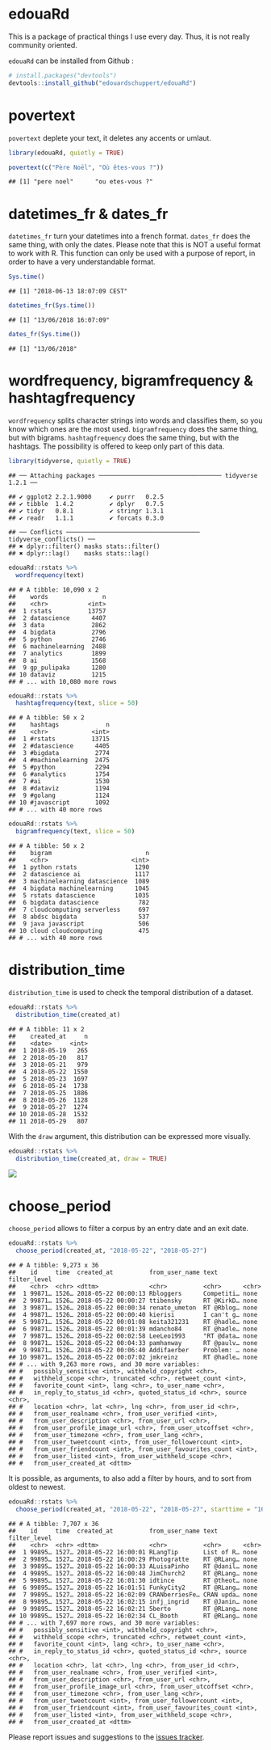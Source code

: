 edouaRd
================

This is a package of practical things I use every day. Thus, it is not really community oriented.

`edouaRd` can be installed from Github :

``` r
# install.packages("devtools")
devtools::install_github("edouardschuppert/edouaRd")
```

povertext
=========

`povertext` deplete your text, it deletes any accents or umlaut.

``` r
library(edouaRd, quietly = TRUE)

povertext(c("Père Noël", "Où êtes-vous ?"))
```

    ## [1] "pere noel"      "ou etes-vous ?"

datetimes\_fr & dates\_fr
=========================

`datetimes_fr` turn your datetimes into a french format. `dates_fr` does the same thing, with only the dates. Please note that this is NOT a useful format to work with R. This function can only be used with a purpose of report, in order to have a very understandable format.

``` r
Sys.time()
```

    ## [1] "2018-06-13 18:07:09 CEST"

``` r
datetimes_fr(Sys.time())
```

    ## [1] "13/06/2018 16:07:09"

``` r
dates_fr(Sys.time())
```

    ## [1] "13/06/2018"

wordfrequency, bigramfrequency & hashtagfrequency
=================================================

`wordfrequency` splits character strings into words and classifies them, so you know which ones are the most used. `bigramfrequency` does the same thing, but with bigrams. `hashtagfrequency` does the same thing, but with the hashtags. The possibility is offered to keep only part of this data.

``` r
library(tidyverse, quietly = TRUE)
```

    ## ── Attaching packages ────────────────────────────────── tidyverse 1.2.1 ──

    ## ✔ ggplot2 2.2.1.9000     ✔ purrr   0.2.5     
    ## ✔ tibble  1.4.2          ✔ dplyr   0.7.5     
    ## ✔ tidyr   0.8.1          ✔ stringr 1.3.1     
    ## ✔ readr   1.1.1          ✔ forcats 0.3.0

    ## ── Conflicts ───────────────────────────────────── tidyverse_conflicts() ──
    ## ✖ dplyr::filter() masks stats::filter()
    ## ✖ dplyr::lag()    masks stats::lag()

``` r
edouaRd::rstats %>% 
  wordfrequency(text)
```

    ## # A tibble: 10,090 x 2
    ##    words               n
    ##    <chr>           <int>
    ##  1 rstats          13757
    ##  2 datascience      4407
    ##  3 data             2862
    ##  4 bigdata          2796
    ##  5 python           2746
    ##  6 machinelearning  2488
    ##  7 analytics        1899
    ##  8 ai               1568
    ##  9 gp_pulipaka      1280
    ## 10 dataviz          1215
    ## # ... with 10,080 more rows

``` r
edouaRd::rstats %>% 
  hashtagfrequency(text, slice = 50)
```

    ## # A tibble: 50 x 2
    ##    hashtags             n
    ##    <chr>            <int>
    ##  1 #rstats          13715
    ##  2 #datascience      4405
    ##  3 #bigdata          2774
    ##  4 #machinelearning  2475
    ##  5 #python           2294
    ##  6 #analytics        1754
    ##  7 #ai               1530
    ##  8 #dataviz          1194
    ##  9 #golang           1124
    ## 10 #javascript       1092
    ## # ... with 40 more rows

``` r
edouaRd::rstats %>% 
  bigramfrequency(text, slice = 50)
```

    ## # A tibble: 50 x 2
    ##    bigram                          n
    ##    <chr>                       <int>
    ##  1 python rstats                1290
    ##  2 datascience ai               1117
    ##  3 machinelearning datascience  1089
    ##  4 bigdata machinelearning      1045
    ##  5 rstats datascience           1035
    ##  6 bigdata datascience           782
    ##  7 cloudcomputing serverless     697
    ##  8 abdsc bigdata                 537
    ##  9 java javascript               506
    ## 10 cloud cloudcomputing          475
    ## # ... with 40 more rows

distribution\_time
==================

`distribution_time` is used to check the temporal distribution of a dataset.

``` r
edouaRd::rstats %>% 
  distribution_time(created_at)
```

    ## # A tibble: 11 x 2
    ##    created_at     n
    ##    <date>     <int>
    ##  1 2018-05-19   265
    ##  2 2018-05-20   817
    ##  3 2018-05-21   979
    ##  4 2018-05-22  1550
    ##  5 2018-05-23  1697
    ##  6 2018-05-24  1738
    ##  7 2018-05-25  1886
    ##  8 2018-05-26  1128
    ##  9 2018-05-27  1274
    ## 10 2018-05-28  1532
    ## 11 2018-05-29   807

With the `draw` argument, this distribution can be expressed more visually.

``` r
edouaRd::rstats %>% 
  distribution_time(created_at, draw = TRUE)
```

![](README_files/figure-markdown_github/unnamed-chunk-6-1.png)

choose\_period
==============

`choose_period` allows to filter a corpus by an entry date and an exit date.

``` r
edouaRd::rstats %>% 
  choose_period(created_at, "2018-05-22", "2018-05-27")
```

    ## # A tibble: 9,273 x 36
    ##    id     time  created_at          from_user_name text       filter_level
    ##    <chr>  <chr> <dttm>              <chr>          <chr>      <chr>       
    ##  1 99871… 1526… 2018-05-22 00:00:13 Rbloggers      Competiti… none        
    ##  2 99871… 1526… 2018-05-22 00:00:27 ttibensky      RT @KirkD… none        
    ##  3 99871… 1526… 2018-05-22 00:00:34 renato_umeton  RT @Rblog… none        
    ##  4 99871… 1526… 2018-05-22 00:00:40 kierisi        I can't g… none        
    ##  5 99871… 1526… 2018-05-22 00:01:08 keita321231    RT @hadle… none        
    ##  6 99871… 1526… 2018-05-22 00:01:39 mdancho84      RT @hadle… none        
    ##  7 99871… 1526… 2018-05-22 00:02:58 LeeLeo1993     "RT @data… none        
    ##  8 99871… 1526… 2018-05-22 00:04:33 pamhanway      RT @paulv… none        
    ##  9 99871… 1526… 2018-05-22 00:06:40 Addifaerber    Problem: … none        
    ## 10 99871… 1526… 2018-05-22 00:07:02 jmkreinz       RT @hadle… none        
    ## # ... with 9,263 more rows, and 30 more variables:
    ## #   possibly_sensitive <int>, withheld_copyright <chr>,
    ## #   withheld_scope <chr>, truncated <chr>, retweet_count <int>,
    ## #   favorite_count <int>, lang <chr>, to_user_name <chr>,
    ## #   in_reply_to_status_id <chr>, quoted_status_id <chr>, source <chr>,
    ## #   location <chr>, lat <chr>, lng <chr>, from_user_id <chr>,
    ## #   from_user_realname <chr>, from_user_verified <int>,
    ## #   from_user_description <chr>, from_user_url <chr>,
    ## #   from_user_profile_image_url <chr>, from_user_utcoffset <chr>,
    ## #   from_user_timezone <chr>, from_user_lang <chr>,
    ## #   from_user_tweetcount <int>, from_user_followercount <int>,
    ## #   from_user_friendcount <int>, from_user_favourites_count <int>,
    ## #   from_user_listed <int>, from_user_withheld_scope <chr>,
    ## #   from_user_created_at <dttm>

It is possible, as arguments, to also add a filter by hours, and to sort from oldest to newest.

``` r
edouaRd::rstats %>% 
  choose_period(created_at, "2018-05-22", "2018-05-27", starttime = "16:00:00", endtime = "12:00:00", sort = TRUE)
```

    ## # A tibble: 7,707 x 36
    ##    id     time  created_at          from_user_name text       filter_level
    ##    <chr>  <chr> <dttm>              <chr>          <chr>      <chr>       
    ##  1 99895… 1527… 2018-05-22 16:00:01 RLangTip       List of R… none        
    ##  2 99895… 1527… 2018-05-22 16:00:29 Photogratte    RT @RLang… none        
    ##  3 99895… 1527… 2018-05-22 16:00:33 ALuisaPinho    RT @danil… none        
    ##  4 99895… 1527… 2018-05-22 16:00:48 JimChurch2     RT @RLang… none        
    ##  5 99895… 1527… 2018-05-22 16:01:30 idtince        RT @theot… none        
    ##  6 99895… 1527… 2018-05-22 16:01:51 FunkyCity2     RT @RLang… none        
    ##  7 99895… 1527… 2018-05-22 16:02:09 CRANberriesFe… CRAN upda… none        
    ##  8 99895… 1527… 2018-05-22 16:02:15 infj_ingrid    RT @Janin… none        
    ##  9 99895… 1527… 2018-05-22 16:02:21 5berto         RT @RLang… none        
    ## 10 99895… 1527… 2018-05-22 16:02:34 CL_Booth       RT @RLang… none        
    ## # ... with 7,697 more rows, and 30 more variables:
    ## #   possibly_sensitive <int>, withheld_copyright <chr>,
    ## #   withheld_scope <chr>, truncated <chr>, retweet_count <int>,
    ## #   favorite_count <int>, lang <chr>, to_user_name <chr>,
    ## #   in_reply_to_status_id <chr>, quoted_status_id <chr>, source <chr>,
    ## #   location <chr>, lat <chr>, lng <chr>, from_user_id <chr>,
    ## #   from_user_realname <chr>, from_user_verified <int>,
    ## #   from_user_description <chr>, from_user_url <chr>,
    ## #   from_user_profile_image_url <chr>, from_user_utcoffset <chr>,
    ## #   from_user_timezone <chr>, from_user_lang <chr>,
    ## #   from_user_tweetcount <int>, from_user_followercount <int>,
    ## #   from_user_friendcount <int>, from_user_favourites_count <int>,
    ## #   from_user_listed <int>, from_user_withheld_scope <chr>,
    ## #   from_user_created_at <dttm>

Please report issues and suggestions to the [issues tracker](https://github.com/edouardschuppert/edouaRd/issues).
